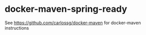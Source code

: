 # docker-maven-spring-ready

See https://github.com/carlossg/docker-maven for docker-maven instructions